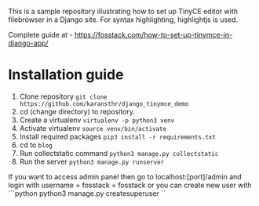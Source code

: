 This is a sample repository illustrating how to set up TinyCE editor with filebrowser in a Django site. For syntax highlighting, highlightjs is used.

Complete guide at - https://fosstack.com/how-to-set-up-tinymce-in-django-app/

# Installation guide

1) Clone repository ```git clone https://github.com/karansthr/django_tinymce_demo ```
2) cd (change directory) to repository.
3) Create a virtualenv ``` virtualenv -p python3 venv ```
4) Activate virtualenv ``` source venv/bin/activate  ```
5) Install required packages ``` pip3 install -r requirements.txt  ```
6) cd to ```blog ```
7) Run collectstatic command  ``` python3 manage.py collectstatic  ```
8) Run the server ``` python3 manage.py runserver  ```

If you want to access admin panel then go to localhost:[port]/admin and login with username = fosstack = fosstack
or you can create new user with ```python python3  manage.py createsuperuser ``
